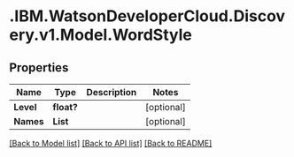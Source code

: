 # .IBM.WatsonDeveloperCloud.Discovery.v1.Model.WordStyle
## Properties

Name | Type | Description | Notes
------------ | ------------- | ------------- | -------------
**Level** | **float?** |  | [optional] 
**Names** | **List<string>** |  | [optional] 

[[Back to Model list]](../README.md#documentation-for-models) [[Back to API list]](../README.md#documentation-for-api-endpoints) [[Back to README]](../README.md)

